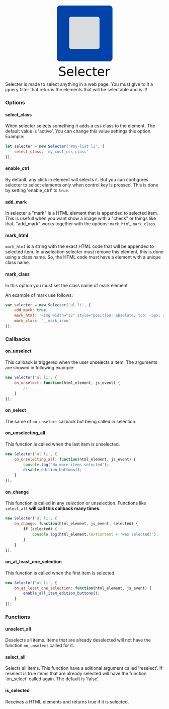 <p align="center">
  <img src="logo/logo.png?raw=true" alt="Selecter logo"/>
</p>

Selecter is made to select anything in a web page. You must give to it a jquery filter that
returns the elements that will be selectable and is it!

### Options

#### select_class
When selecter selects something it adds a css class to the element.
The default value is 'active', You can change this value settings this option. Example:

```javascript
let selecter = new Selecter('#my-list li', {
    select_class: 'my_cool_css_class'
});
```

#### enable_ctrl
By default, any click in element will selects it. But you can configures selecter
to select elements only when control key is pressed. This is done by setting 'enable_ctrl'
to `true`.

#### add_mark
In selecter a "mark" is a HTML element that is appended to selected item. This is usefull
when you want show a image with a "check" or things like that. "add_mark" works together
with the options: `mark_html`, `mark_class`.

#### mark_html
`mark_html` is a string with the exact HTML code that will be appended to selected item.
In unselection selecter must remove this element, this is done using a class name.
So, the HTML code must have a element with a unique class name.

#### mark_class
In this option you must set the class name of mark element

An example of mark use follows:
```javascript
var selecter = new Selecter('ul li', {
    add_mark: true,
    mark_html: '<img width="32" style="position: absolute; top: -5px; right: -5px;" class="__mark_icon" src="imgs/check.png">',
    mark_class: '__mark_icon'
});
```

### Callbacks
#### on_unselect
This callback is triggered when the user unselects a item. The arguments are showed in following example:
```javascript
new Selecter('ul li', {
    on_unselect: function(html_element, js_event) {
        //
    }
});
```

#### on_select
The same of `on_unselect` callback but being called in selection.

#### on_unselecting_all
This function is called when the last item is unselected.
```javascript
new Selecter('ul li', {
    on_unselecting_all: function(html_element, js_event) {
        console.log('No more items selected');
        disable_edition_buttons();
    }
});
```

#### on_change
This function is called in any selection or unselection. Functions like `select_all`
**will call this callback many times**.
```javascript
new Selecter('ul li', {
    on_change: function(html_element, js_event, selected) {
        if (selected) {
            console.log(html_element.textContent + 'was selected!');
        }
    }
});
```

#### on_at_least_one_selection
This function is called when the first item is selected.
```javascript
new Selecter('ul li', {
    on_at_least_one_selection: function(html_element, js_event) {
        enable_all_item_edition_buttons();
    }
});
```

### Functions
#### unselect_all
Deselects all items. Items that are already deselected will not have the function `on_unselect` called for it.

#### select_all
Selects all items. This function have a aditional argument called 'reselect'. If reselect is true
items that are already selected will have the function 'on_select' called again. The default is 'false'.

#### is_selected
Receives a HTML elements and returns true if it is selected.